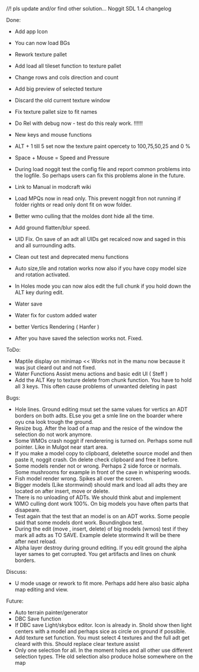 //\! pls update and/or find other solution...
Noggit SDL 1.4 changelog

Done: 

- Add app Icon
- You can now load BGs

- Rework texture pallet
- Add load all tileset function to texture pallet
- Change rows and cols direction and count
- Add big preview of selected texture
- Discard the old current texture window
- Fix texture pallet size to fit names

- Do Rel with debug now - test do this realy work. !!!!!!

- New keys and mouse functions
- ALT + 1 till 5 set now the texture paint opercety to 100,75,50,25 and 0 %
- Space + Mouse = Speed and Pressure

- During load noggit test the config file and report common problems into the logfile. So perhaps users can fix this problems alone in the future.
- Link to Manual in modcraft  wiki
- Load MPQs now in read only. This prevent noggit fron not running if folder rights or read only dont fit on wow folder.
- Better wmo culling that the moldes dont hide all the time.
- Add ground flatten/blur speed.
- UID Fix. On save of an adt all UIDs get recalced now and saged in this and all surrounding adts.
- Clean out test and deprecated menu functions

- Auto size,tile and rotation works now also if you have copy model size and rotation activated.
- In Holes mode you can now alos edit the full chunk if you hold down the ALT key during edit.
- Water save
- Water fix for custom added water
- better Vertics Rendering ( Hanfer )
- After you have saved the selection works not. Fixed.

ToDo:

- Maptile display on minimap << Works not in the manu now because it was jsut cleard out and not fixed.
- Water Functions Assist menu actions and basic edit UI ( Steff ) 
- Add the ALT Key to texture delete from chunk function. You have to hold all 3 keys. This often cause problems of unwanted deleting in past
 

Bugs:

- Hole lines. Ground editing msut set the same values for vertics an ADT borders on both adts. ELse you get a smle line on the boarder where oyu cna look trough the ground.
- Resize bug. After the load of a map and the resice of the window the selection do not work anymore.
- Some WMOs crash noggit if renderering is turned on. Perhaps some null pointer. Like in Mulgot near start area.
- If you make a model copy to clipboard, deletethe source model and then paste it, noggit crash. On delete check clipboard and free it before.
- Some models render not or wrong. Perhaps 2 side force or normals. Some mushrooms for example in front of the cave in whispering woods.
- Fish model render wrong. Spikes all over the screen.
- Bigger models (Like stormwind) should mark and load all adts they are located on after insert, move or delete.
- There is no unloading of ADTs. We should think abut and implement
- WMO culling dont work 100%. On big models you have often parts that disapeare.
- Test again that the test that an model is on an ADT works. Some people said that some models dont work. Boundingbox test.
- During the edit (move , insert, delete) of big models (wmos) test if they mark all adts as TO SAVE. Example delete stormwind It will be there after next reload.
- Alpha layer destroy during ground editing. If you edit ground the alpha layer sames to get corrupted. You get artifacts and lines on chunk borders.


Discuss:

- U mode usage or rework to fit more. Perhaps add here also basic alpha map editing and view.

Future:

- Auto terrain painter/generator
- DBC Save function
- If DBC save Light/skybox editor. Icon is already in. Shold show then light centers with a model and perhaps sice as circle on ground if possible.
- Add texture set function. You must select 4 textures and the full adt get cleard with this. Should replace clear texture assist
- Only one selection for all. In the moment holes and all other use different selection types. THe old selection also produce holse somewhere on the map
